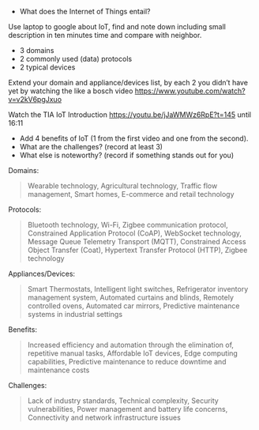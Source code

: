  - What does the Internet of Things entail?



 Use laptop to google about IoT, find and note down including small description in ten minutes time and compare with neighbor.
 - 3 domains
 - 2 commonly used (data) protocols
 - 2 typical devices

Extend your domain and appliance/devices list, by each 2 you
didn’t have yet by watching the like a bosch video https://www.youtube.com/watch?v=v2kV6pgJxuo

Watch the TIA IoT Introduction https://youtu.be/jJaWMWz6RpE?t=145 until 16:11

- Add 4 benefits of IoT (1 from the first video and one from the second).
- What are the challenges? (record at least 3)
- What else is noteworthy? (record if something stands out for you)

Domains:
>Wearable technology,
Agricultural technology,
Traffic flow management,
Smart homes,
E-commerce and retail technology

Protocols:
>Bluetooth technology,
Wi-Fi,
Zigbee communication protocol,
Constrained Application Protocol (CoAP),
WebSocket technology,
Message Queue Telemetry Transport (MQTT),
Constrained Access Object Transfer (Coat),
Hypertext Transfer Protocol (HTTP),
Zigbee technology

Appliances/Devices:
>Smart Thermostats,
Intelligent light switches,
Refrigerator inventory management system,
Automated curtains and blinds,
Remotely controlled ovens,
Automated car mirrors,
Predictive maintenance systems in industrial settings

Benefits:
>Increased efficiency and automation through the elimination of, repetitive manual tasks,
Affordable IoT devices,
Edge computing capabilities,
Predictive maintenance to reduce downtime and maintenance costs

Challenges:
>Lack of industry standards,
Technical complexity,
Security vulnerabilities,
Power management and battery life concerns,
Connectivity and network infrastructure issues
